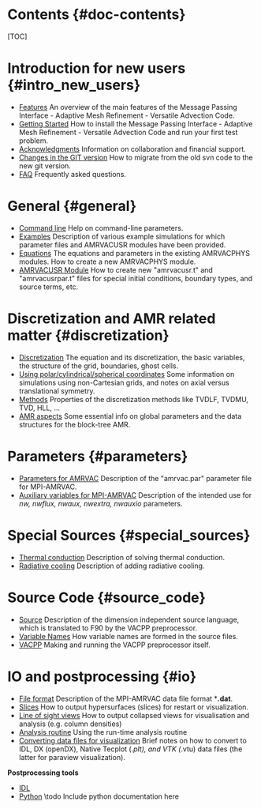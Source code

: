 # Contents {#doc-contents}

[TOC]

# Introduction for new users {#intro_new_users}

* [Features](features.md) An overview of the main features of the Message
Passing Interface - Adaptive Mesh Refinement - Versatile Advection Code.
* [Getting Started](getting_started.md) How to install the Message Passing
Interface - Adaptive Mesh Refinement - Versatile Advection Code and run your
first test problem.
* [Acknowledgments](acknowledgments.md) Information on collaboration and
financial support. 
* [Changes in the GIT version](gitversion.md) How to migrate from the old svn
code to the new git version.
* [FAQ](faq.md) Frequently asked questions.

# General {#general}

* [Command line](commandline.md)      Help on command-line parameters.
* [Examples](examples.md) Description of various example simulations for which
parameter files and AMRVACUSR modules have been provided.
* [Equations](equations.md) The equations and parameters in the existing
AMRVACPHYS modules. How to create a new AMRVACPHYS module.
* [AMRVACUSR Module](amrvacusr.md) How to create new "amrvacusr.t" and
"amrvacusrpar.t" files for special initial conditions, boundary types, and
source terms, etc.

# Discretization and AMR related matter {#discretization}

* [Discretization](discretization.md) The equation and its discretization, the
basic variables, the structure of the grid, boundaries, ghost cells.
* [Using polar/cylindrical/spherical coordinates](axial.md) Some information on
simulations using non-Cartesian grids, and notes on axial versus translational
symmetry.
* [Methods](methods.md) Properties of the discretization methods like TVDLF,
TVDMU, TVD, HLL, ...
* [AMR aspects](amrstructure.md) Some essential info on global parameters and
the data structures for the block-tree AMR.

# Parameters {#parameters}

* [Parameters for AMRVAC](par.md) Description of the "amrvac.par" parameter file
for MPI-AMRVAC.
* [Auxiliary variables for MPI-AMRVAC](mpiamrvac_nw.md) Description of the
intended use for _nw, nwflux, nwaux, nwextra, nwauxio_ parameters.

# Special Sources {#special_sources}

* [Thermal conduction](thermal_conduction.md) Description of solving thermal conduction. 
* [Radiative cooling](radiative_cooling.md) Description of adding radiative cooling. 

# Source Code {#source_code}

* [Source](source.md) Description of the dimension independent source language,
which is translated to F90 by the VACPP preprocessor.
* [Variable Names](varnames.md) How variable names are formed in the source
files.
* [VACPP](vacpp.md) Making and running the VACPP preprocessor itself.

# IO and postprocessing {#io}

* [File format](fileformat.md) Description of the MPI-AMRVAC data file format
***.dat**.
* [Slices](slices.md) How to output hypersurfaces (slices) for restart or
visualization.
* [Line of sight views](collapsed.md) How to output collapsed views for
visualisation and analysis (e.g. column densities)
* [Analysis routine](analysis.md) Using the run-time analysis routine
* [Converting data files for visualization](convert.md) Brief notes on how to
convert to IDL, DX (openDX), Native Tecplot (*.plt), and VTK (*.vtu) data files
(the latter for paraview visualization).

**Postprocessing tools**

* [IDL](idl.md)
* [Python](python/index.md) \todo Include python documentation here
